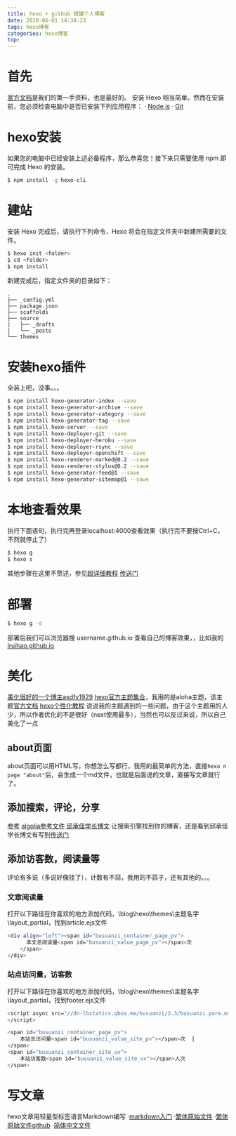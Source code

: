 ```yaml
---
title: hexo + github 搭建个人博客
date: 2018-06-01 14:34:23
tags: hexo博客
categories: hexo博客
top:
---
```

# 首先
[官方文档](https://hexo.io/zh-cn/docs/index.html)是我们的第一手资料，也是最好的。
安装 Hexo 相当简单。然而在安装前，您必须检查电脑中是否已安装下列应用程序：
· [Node.js](https://nodejs.org/en/)
· [Git](https://git-scm.com/)

# hexo安装
如果您的电脑中已经安装上述必备程序，那么恭喜您！接下来只需要使用 npm 即可完成 Hexo 的安装。
```bash
$ npm install -g hexo-cli
```
# 建站
安装 Hexo 完成后，请执行下列命令，Hexo 将会在指定文件夹中新建所需要的文件。
```bash
$ hexo init <folder>
$ cd <folder>
$ npm install
```
新建完成后，指定文件夹的目录如下：
```
.
├── _config.yml
├── package.json
├── scaffolds
├── source
|   ├── _drafts
|   └── _posts
└── themes
```
# 安装hexo插件
全装上吧，没事。。。
```bash
$ npm install hexo-generator-index --save
$ npm install hexo-generator-archive --save
$ npm install hexo-generator-category --save
$ npm install hexo-generator-tag --save
$ npm install hexo-server --save
$ npm install hexo-deployer-git --save
$ npm install hexo-deployer-heroku --save
$ npm install hexo-deployer-rsync --save
$ npm install hexo-deployer-openshift --save
$ npm install hexo-renderer-marked@0.2 --save
$ npm install hexo-renderer-stylus@0.2 --save
$ npm install hexo-generator-feed@1 --save
$ npm install hexo-generator-sitemap@1 --save
```
# 本地查看效果
执行下面语句，执行完再登录localhost:4000查看效果（执行完不要按Ctrl+C，不然就停止了）
```bash
$ hexo g
$ hexo s
```
其他步骤在这里不赘述，参见[超详细教程](https://my.oschina.net/ryaneLee/blog/638440)
[传送门](http://hjxandhmr.github.io/2016/04/15/hello-hexo/?utm_source=qq&utm_medium=social&utm_oi=755527439601373184)

# 部署
```bash
$ hexo g -d
```
部署后我们可以浏览器搜 username.github.io 查看自己的博客效果，，比如我的[lruihao.github.io](https://lruihao.github.io/)

# 美化
[美化很好的一个博主asdfv1929](https://asdfv1929.github.io/tags/Hexo/)
[hexo官方主题集合](https://hexo.io/themes/)，我用的是aloha主题，该主题[官方文档](https://github.com/henryhuang/hexo-theme-aloha/wiki/zh_CN)
[hexo个性化教程](https://blog.csdn.net/qq_33699981/article/details/72716951)
说说我的主题遇到的一些问题，由于这个主题用的人少，所以作者优化的不是很好（next使用最多），当然也可以反过来说，所以自己美化了一点
## about页面

about页面可以用HTML写，你想怎么写都行，我用的最简单的方法，直接`hexo n page "about"`后，会生成一个md文件，也就是后面说的文章，直接写文章就行了。

## 添加搜索，评论，分享
[参考](https://blog.csdn.net/jiaqiangbandongg/article/details/77151699)
[algolia参考文件](https://blog.naaln.com/2016/07/hexo-with-algolia/)
[邱承佳学长博文](http://qiuchengjia.cn/2016/06/06/SEO/hexo做SEO%EF%BC%88添加sitemap和baidusitemap%EF%BC%89/)
让搜索引擎找到你的博客，还是看到邱承佳学长博文有写到[传送门](https://blog.csdn.net/qq_26891045/article/details/51280470)

## 添加访客数，阅读量等
评论有多说（多说好像挂了），计数有不蒜，我用的不蒜子，还有其他的。。。

###  文章阅读量
打开以下路径在你喜欢的地方添加代码，\blog\hexo\themes\主题名字\layout\_partial，找到article.ejs文件
```bash
<div align="left"><span id="busuanzi_container_page_pv">
      本文总阅读量<span id="busuanzi_value_page_pv"></span>次
    </span>
</div>
```
### 站点访问量，访客数
打开以下路径在你喜欢的地方添加代码，\blog\hexo\themes\主题名字\layout\_partial，找到footer.ejs文件
```bash
<script async src="//dn-lbstatics.qbox.me/busuanzi/2.3/busuanzi.pure.mini.js">
</script>

<span id="busuanzi_container_page_pv">
    本站总访问量<span id="busuanzi_value_site_pv"></span>次  |  
</span>
<span id="busuanzi_container_site_uv">
	本站访客数<span id="busuanzi_value_site_uv"></span>人次
</span>
```

# 写文章
hexo文章用轻量型标签语言Markdown编写
·[markdown入门](https://sspai.com/post/25137)
·[繁体原始文件](https://markdown.tw/)
·[繁体原始文件github](https://github.com/othree/markdown-syntax-zhtw/blob/master/syntax.md)
·[简体中文文件](http://wowubuntu.com/markdown/#editor)